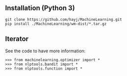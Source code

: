 
## Installation (Python 3)

	git clone https://github.com/hayj/MachineLearning.git
	pip install ./MachineLearning/wm-dist/*.tar.gz

## Iterator

See the code to have more information:

	>>> from machinelearning.optimizer import *
	>>> from nlptools.bandit import *
	>>> from nlptools.function import *

